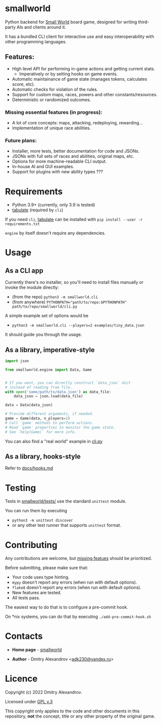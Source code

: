 # smallworld

Python backend for
[Small World](https://en.m.wikipedia.org/wiki/Small_World_(board_game))
board game,
designed for writing third-party AIs and clients around it.

It has a bundled CLI client for interactive use
and easy interoperability with other programming languages.

## Features:

* High level API for performing in-game actions and getting current stats.
    * Imperatively or by setting hooks on game events.
* Automatic maintainance of game state (manages tokens, calculates score, etc).
* Automatic checks for violation of the rules.
* Support for custom maps, races, powers and other constants/resources.
* Deterministic or randomized outcomes.

### **Missing essential features** (in progress):

* A lot of core concepts: maps, attacking, redeploying, rewarding...
* Implementation of unique race abilities.

### Future plans:

* Installer, more tests, better documentation for code and JSONs.
* JSONs with full sets of races and abilities, original maps, etc.
* Options for more machine-readable CLI output.
* In-house AI and GUI examples.
* Support for plugins with new ability types ???


# Requirements

* Python 3.9+ (currently, only 3.9 is tested)
* [tabulate](https://github.com/astanin/python-tabulate) (required by `cli`)

If you need `cli`, [tabulate](https://github.com/astanin/python-tabulate)
can be installed with `pip install --user -r requirements.txt`

`engine` by itself doesn't require any dependencies.

# Usage

## As a CLI app

Currently there's no installer, so you'll need to install files manually or
invoke the module directly:
* (from the repo) `python3 -m smallworld.cli`
* (from anywhere)
    `PYTHONPATH="path/to/repo:$PYTHONPATH" path/to/repo/smallworld/cli.py`

A simple example set of options would be
* `python3 -m smallworld.cli --players=2 examples/tiny_data.json`

It should guide you through the usage.

## As a library, imperative-style

```python
import json

from smallworld.engine import Data, Game


# If you want, you can directly construct `data_json` dict
# instead of reading from file.
with open('some/path/to/data.json') as data_file:
    data_json = json.load(data_file)

data = Data(data_json)

# Provide different arguments, if needed.
game = Game(data, n_players=2)
# Call `game` methods to perform actions.
# Read `game` properties to monitor the game state.
# See `help(Game)` for more info.
```

You can also find a "real world" example in [cli.py](./smallworld/cli.py)

## As a library, hooks-style

Refer to [docs/hooks.md](./docs/hooks.md)


# Testing

Tests in [smallworld/tests/](smallworld/tests)
use the standard `unittest` module.

You can run them by executing
* `python3 -m unittest discover`
* or any other test runner that supports `unittest` format.


# Contributing

Any contributions are welcome, but [missing featues](##Features) should be
prioritized.

Before submitting, please make sure that:
* Your code uses type hinting.
* `mypy` doesn't report any errors (when run with default options).
* `flake8` doesn't report any errors (when run with default options).
* New features are tested.
* All tests pass.

The easiest way to do that is to configure a pre-commit hook.

On *nix systems, you can do that by executing `./add-pre-commit-hook.sh`


# Contacts

* **Home page** - [smallworld](https://github.com/expurple/smallworld)

* **Author** - Dmitry Alexandrov <adk230@yandex.ru\>


# Licence

Copyright (c) 2022 Dmitry Alexandrov.

Licensed under [GPL v.3](./LICENSE)

This copyright only applies to the code and other documents in this repository,
**not** the concept, title or any other property of the original game.
